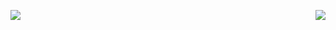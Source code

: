 <p align="center">
  <a>
    <img align="left" src="https://github-readme-stats.vercel.app/api?username=mheriyanto&count_private=true&show_icons=true&theme=vue"></img>
  </a>
  <a>
    <img align="right" src="https://github-readme-stats.vercel.app/api/top-langs/?username=mheriyanto&layout=default&theme=vue&hide=fortran"></img>
  </a>
</p>
